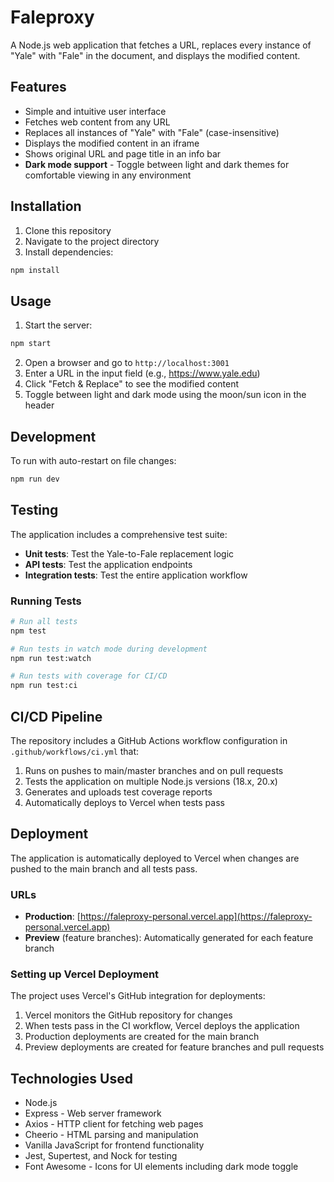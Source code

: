 # Faleproxy

A Node.js web application that fetches a URL, replaces every instance of "Yale" with "Fale" in the document, and displays the modified content.

## Features

- Simple and intuitive user interface
- Fetches web content from any URL
- Replaces all instances of "Yale" with "Fale" (case-insensitive)
- Displays the modified content in an iframe
- Shows original URL and page title in an info bar
- **Dark mode support** - Toggle between light and dark themes for comfortable viewing in any environment

## Installation

1. Clone this repository
2. Navigate to the project directory
3. Install dependencies:

```bash
npm install
```

## Usage

1. Start the server:

```bash
npm start
```

2. Open a browser and go to `http://localhost:3001`
3. Enter a URL in the input field (e.g., https://www.yale.edu)
4. Click "Fetch & Replace" to see the modified content
5. Toggle between light and dark mode using the moon/sun icon in the header

## Development

To run with auto-restart on file changes:

```bash
npm run dev
```

## Testing

The application includes a comprehensive test suite:

- **Unit tests**: Test the Yale-to-Fale replacement logic
- **API tests**: Test the application endpoints
- **Integration tests**: Test the entire application workflow

### Running Tests

```bash
# Run all tests
npm test

# Run tests in watch mode during development
npm run test:watch

# Run tests with coverage for CI/CD
npm run test:ci
```

## CI/CD Pipeline

The repository includes a GitHub Actions workflow configuration in `.github/workflows/ci.yml` that:

1. Runs on pushes to main/master branches and on pull requests
2. Tests the application on multiple Node.js versions (18.x, 20.x)
3. Generates and uploads test coverage reports
4. Automatically deploys to Vercel when tests pass

## Deployment

The application is automatically deployed to Vercel when changes are pushed to the main branch and all tests pass.

### URLs

- **Production**: [https://faleproxy-personal.vercel.app](https://faleproxy-personal.vercel.app)
- **Preview** (feature branches): Automatically generated for each feature branch

### Setting up Vercel Deployment

The project uses Vercel's GitHub integration for deployments:

1. Vercel monitors the GitHub repository for changes
2. When tests pass in the CI workflow, Vercel deploys the application
3. Production deployments are created for the main branch
4. Preview deployments are created for feature branches and pull requests

## Technologies Used

- Node.js
- Express - Web server framework
- Axios - HTTP client for fetching web pages
- Cheerio - HTML parsing and manipulation
- Vanilla JavaScript for frontend functionality
- Jest, Supertest, and Nock for testing
- Font Awesome - Icons for UI elements including dark mode toggle
